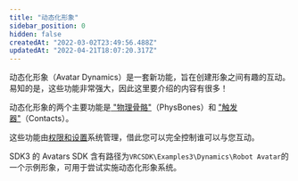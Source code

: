 ```yaml
---
title: "动态化形象"
sidebar_position: 0
hidden: false
createdAt: "2022-03-02T23:49:56.488Z"
updatedAt: "2022-04-21T18:07:20.317Z"
---
```


动态化形象（Avatar Dynamics）是一套新功能，旨在创建形象之间有趣的互动。易知的是，这些功能非常强大，因此这里要介绍的内容有很多！

动态化形象的两个主要功能是[ "物理骨骼"](/creators.vrchat.com/avatars/avatar-dynamics/physbones)（PhysBones）和 ["触发器"](/creators.vrchat.com/avatars/avatar-dynamics/contacts)（Contacts）。

这些功能由[权限和设置](/docs.vrchat.com/SYSTEM/permissions-and-settings)系统管理，借此您可以完全控制谁可以与您互动。

SDK3 的 Avatars SDK 含有路径为`VRCSDK\Examples3\Dynamics\Robot Avatar`的一个示例形象，可用于尝试实施动态化形象系统。
